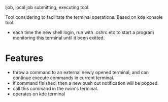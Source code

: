 ljob, local job submitting, executing tool. 

Tool considering to facilitate the terminal operations. Based on kde konsole tool.
- each time the new shell login, run with .cshrc etc to start a program monitoring this terminal until it been exitted.
# Features
- throw a command to an external newly opened terminal, and can continue execute commands in current terminal.
- if command finished, then a new push out notification will be popped.
- call this command in the nvim's terminal.
- operates on kde terminal
